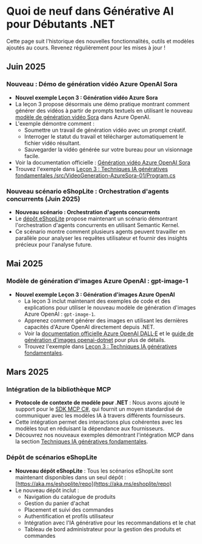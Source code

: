 # Quoi de neuf dans Générative AI pour Débutants .NET

Cette page suit l'historique des nouvelles fonctionnalités, outils et modèles ajoutés au cours. Revenez régulièrement pour les mises à jour !

## Juin 2025

### Nouveau : Démo de génération vidéo Azure OpenAI Sora

- **Nouvel exemple Leçon 3 : Génération vidéo Azure Sora**
- La leçon 3 propose désormais une démo pratique montrant comment générer des vidéos à partir de prompts textuels en utilisant le nouveau [modèle de génération vidéo Sora](https://learn.microsoft.com/azure/ai-services/openai/concepts/video-generation) dans Azure OpenAI.
- L'exemple démontre comment :
  - Soumettre un travail de génération vidéo avec un prompt créatif.
  - Interroger le statut du travail et télécharger automatiquement le fichier vidéo résultant.
  - Sauvegarder la vidéo générée sur votre bureau pour un visionnage facile.
- Voir la documentation officielle : [Génération vidéo Azure OpenAI Sora](https://learn.microsoft.com/azure/ai-services/openai/concepts/video-generation)
- Trouvez l'exemple dans [Leçon 3 : Techniques IA génératives fondamentales /src/VideoGeneration-AzureSora-01/Program.cs](../../03-CoreGenerativeAITechniques/src/VideoGeneration-AzureSora-01/Program.cs)

### Nouveau scénario eShopLite : Orchestration d'agents concurrents (Juin 2025)

- **Nouveau scénario : Orchestration d'agents concurrents**
- Le [dépôt eShopLite](https://github.com/Azure-Samples/eShopLite/tree/main/scenarios/07-AgentsConcurrent) propose maintenant un scénario démontrant l'orchestration d'agents concurrents en utilisant Semantic Kernel.
- Ce scénario montre comment plusieurs agents peuvent travailler en parallèle pour analyser les requêtes utilisateur et fournir des insights précieux pour l'analyse future.

## Mai 2025

### Modèle de génération d'images Azure OpenAI : gpt-image-1

- **Nouvel exemple Leçon 3 : Génération d'images Azure OpenAI**
  - La leçon 3 inclut maintenant des exemples de code et des explications pour utiliser le nouveau modèle de génération d'images Azure OpenAI : `gpt-image-1`.
  - Apprenez comment générer des images en utilisant les dernières capacités d'Azure OpenAI directement depuis .NET.
  - Voir la [documentation officielle Azure OpenAI DALL·E](https://learn.microsoft.com/azure/ai-services/openai/how-to/dall-e?tabs=gpt-image-1) et le [guide de génération d'images openai-dotnet](https://github.com/openai/openai-dotnet?tab=readme-ov-file#how-to-generate-images) pour plus de détails.
  - Trouvez l'exemple dans [Leçon 3 : Techniques IA génératives fondamentales](../../03-CoreGenerativeAITechniques/).

## Mars 2025

### Intégration de la bibliothèque MCP

- **Protocole de contexte de modèle pour .NET** : Nous avons ajouté le support pour le [SDK MCP C#](https://github.com/modelcontextprotocol/csharp-sdk), qui fournit un moyen standardisé de communiquer avec les modèles IA à travers différents fournisseurs.
- Cette intégration permet des interactions plus cohérentes avec les modèles tout en réduisant la dépendance aux fournisseurs.
- Découvrez nos nouveaux exemples démontrant l'intégration MCP dans la section [Techniques IA génératives fondamentales](../../03-CoreGenerativeAITechniques/).

### Dépôt de scénarios eShopLite

- **Nouveau dépôt eShopLite** : Tous les scénarios eShopLite sont maintenant disponibles dans un seul dépôt : [https://aka.ms/eshoplite/repo](https://aka.ms/eshoplite/repo)
- Le nouveau dépôt inclut :
  - Navigation du catalogue de produits
  - Gestion du panier d'achat
  - Placement et suivi des commandes
  - Authentification et profils utilisateur
  - Intégration avec l'IA générative pour les recommandations et le chat
  - Tableau de bord administrateur pour la gestion des produits et commandes